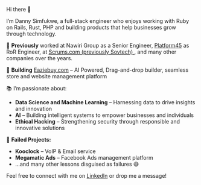 Hi there 👋  

I’m Danny Simfukwe, a full-stack engineer who enjoys working with Ruby on Rails, Rust, PHP and building products that help businesses grow through technology.  

💼 **Previously** worked at Nawiri Group as a Senior Engineer, [Platform45](https://www.platform45.com) as RoR Engineer, at [Scrums.com (previously Sovtech) ](https://www.scrums.com), and many other companies over the years.

🚀 **Building** [Eaziebuy.com](https://eaziebuy.com) – AI Powered, Drag-and-drop builder, seamless store and website management platform

📚 I’m passionate about:  
  - **Data Science and Machine Learning** – Harnessing data to drive insights and innovation
  - **AI** – Building intelligent systems to empower businesses and individuals
  - **Ethical Hacking** – Strengthening security through responsible and innovative solutions 

🔴 **Failed Projects:**  
- **Kooclock** – VoIP & Email service  
- **Megamatic Ads** – Facebook Ads management platform  
- ...and many other lessons disguised as failures 😅  

Feel free to connect with me on [LinkedIn](https://www.linkedin.com/in/danny-simfukwe-841123b5) or drop me a message!  
